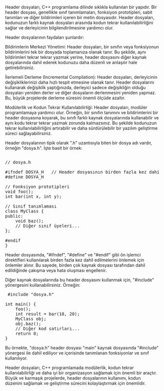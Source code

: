 Header dosyaları, C++ programlama dilinde sıklıkla kullanılan bir yapıdır. Bir header dosyası, genellikle sınıf tanımlamaları, fonksiyon prototipleri, sabit tanımları ve diğer bildirimleri içeren bir metin dosyasıdır. Header dosyaları, kodunuzun farklı kaynak dosyaları arasında kodun tekrar kullanılabilirliğini sağlar ve derleyicinin bilgilendirilmesine yardımcı olur.

Header dosyalarının faydaları şunlardır:

Bildirimlerin Merkezi Yönetimi: Header dosyaları, bir sınıfın veya fonksiyonun bildirimlerini tek bir dosyada toplamanıza olanak tanır. Bu şekilde, aynı bildirimleri tekrar tekrar yazmak yerine, header dosyasını diğer kaynak dosyalarında dahil ederek kodunuzu daha düzenli ve anlaşılır hale getirebilirsiniz.

İlerlemeli Derleme (Incremental Compilation): Header dosyaları, derleyicinin değişikliklerinizi daha hızlı tespit etmesine olanak tanır. Header dosyalarını kullanarak değişiklik yaptığınızda, derleyici sadece değişikliğin olduğu dosyaları yeniden derler ve diğer dosyaların derlenmesini yeniden yapmaz. Bu, büyük projelerde derleme süresini önemli ölçüde azaltır.

Modülerlik ve Kodun Tekrar Kullanılabilirliği: Header dosyaları, modüler programlamaya yardımcı olur. Örneğin, bir sınıfın tanımını ve bildirimlerini bir header dosyasına koyarak, bu sınıfı farklı kaynak dosyalarında kullanabilir ve aynı kodu tekrar tekrar yazmak zorunda kalmazsınız. Bu şekilde kodunuzun tekrar kullanılabilirliğini artırabilir ve daha sürdürülebilir bir yazılım geliştirme süreci sağlayabilirsiniz.

Header dosyalarının tipik olarak ".h" uzantısıyla biten bir dosya adı vardır, örneğin "dosya.h". İşte basit bir örnek:

<pre style=”background-color: darkgrey; border: 2px dashed rgb(235, 243, 251); overflow: auto; padding: 5px; text-align: justify; width: 569.633px;”> 
// dosya.h

#ifndef DOSYA_H   // Header dosyasının birden fazla kez dahil edilmesini önlemek için önlem alıyoruz.
#define DOSYA_H

// Fonksiyon prototipleri
void foo();
int bar(int x, int y);

// Sınıf tanımlaması
class MyClass {
public:
    void baz();
    // Diğer sınıf üyeleri...
};

#endif
}</pre>
Header dosyasında, "#ifndef", "#define" ve "#endif" gibi ön işlemci direktifleri kullanılarak birden fazla kez dahil edilmelerini önlemek için önlemler alınır. Bu sayede, birden çok kaynak dosyası tarafından dahil edildiğinde çakışma veya hata oluşması engellenir.

Diğer kaynak dosyalarında bu header dosyasını kullanmak için, "#include" yönergesini kullanabilirsiniz. Örneğin: 
<pre style=”background-color: darkgrey; border: 2px dashed rgb(235, 243, 251); overflow: auto; padding: 5px; text-align: justify; width: 569.633px;”> #include "dosya.h"

int main() {
    foo();
    int result = bar(10, 20);
    MyClass obj;
    obj.baz();
    // Diğer kod satırları...
    return 0;
}
</pre>
Bu örnekte, "dosya.h" header dosyası "main" kaynak dosyasında "#include" yönergesi ile dahil ediliyor ve içerisinde tanımlanan fonksiyonlar ve sınıf kullanılıyor.

Header dosyaları, C++ programlamada modülerlik, kodun tekrar kullanılabilirliği ve daha iyi bir organizasyon sağlamak için önemli bir araçtır. Büyük ve karmaşık projelerde, header dosyalarının kullanımı, kodun düzenini sağlamak ve geliştirme sürecini kolaylaştırmak için önemlidir.


